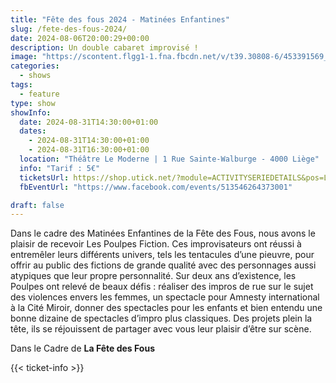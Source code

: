 ```yaml
---
title: "Fête des fous 2024 - Matinées Enfantines"
slug: /fete-des-fous-2024/
date: 2024-08-06T20:00:29+00:00
description: Un double cabaret improvisé !
image: "https://scontent.flgg1-1.fna.fbcdn.net/v/t39.30808-6/453391569_456704723856773_8760383162146271771_n.jpg?_nc_cat=110&ccb=1-7&_nc_sid=75d36f&_nc_ohc=Sr45pzTzVlsQ7kNvgEtt9r3&_nc_ht=scontent.flgg1-1.fna&oh=00_AYBdqcr4tZKKSd4WtgGnbXdZWShYjaW4rhTmgaikUFLNhg&oe=66CA7A44"
categories:
  - shows
tags:
  - feature
type: show  
showInfo:
  date: 2024-08-31T14:30:00+01:00
  dates:
    - 2024-08-31T14:30:00+01:00
    - 2024-08-31T16:30:00+01:00
  location: "Théâtre Le Moderne | 1 Rue Sainte-Walburge - 4000 Liège" 
  info: "Tarif : 5€"
  ticketsUrl: https://shop.utick.net/?module=ACTIVITYSERIEDETAILS&pos=LEMODERNE&s=734B543B-F5D6-569D-6ACE-52E724B0DEED
  fbEventUrl: "https://www.facebook.com/events/513546264373001"

draft: false
---
```


Dans le cadre des Matinées Enfantines de la Fête des Fous, nous avons le plaisir de recevoir Les Poulpes Fiction.
Ces improvisateurs ont réussi à entremêler leurs différents univers, tels les tentacules d’une pieuvre, pour offrir au public des fictions de grande qualité avec des personnages aussi atypiques que leur propre personnalité. Sur deux ans d’existence, les Poulpes ont relevé de beaux défis : réaliser des impros de rue sur le sujet des violences envers les femmes, un spectacle pour Amnesty international à la Cité Miroir, donner des spectacles pour les enfants et bien entendu une bonne dizaine de spectacles d’impro plus classiques. Des projets plein la tête, ils se réjouissent de partager avec vous leur plaisir d’être sur scène.

Dans le Cadre de **La Fête des Fous**

{{< ticket-info >}}